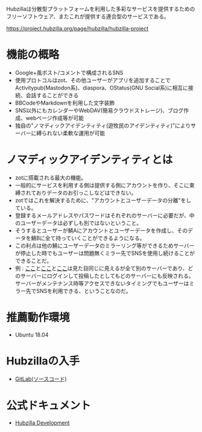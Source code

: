 <!-- TITLE: Hubzillaの基本情報 -->
<!-- SUBTITLE: Hubzillaの基本的な情報です -->


Hubzillaは分散型プラットフォームを利用した多彩なサービスを提供するためのフリーソフトウェア、またこれが提供する連合型のサービスである。

https://project.hubzilla.org/page/hubzilla/hubzilla-project

# 機能の概略
* Google+風ポスト/コメントで構成されるSNS
* 使用プロトコルはzot、その他ユーザーがアプリを追加することでActivitypub(Mastodon系)、diaspora、OStatus(GNU Social系)に相互に接続、会話することができる
* BBCodeやMarkdownを利用した文字装飾
* SNS以外にもカレンダーやWebDAV(簡易クラウドストレージ)、ブログ作成、webページ作成等が可能
* 独自の"ノマディックアイデンティティ(遊牧民のアイデンティティ)"によりサーバーに縛られない柔軟な運用が可能
# ノマディックアイデンティティとは
* zotに搭載される最大の機能。
* 一般的にサービスを利用する側は提供する側にアカウントを作り、そこに束縛されておりデータのお引っこしなどはできない。
* zotではこれを解決するために、"アカウントとユーザーデータの分離"をしている。
* 登録するメールアドレスやパスワードはそれぞれのサーバーに必要だが、中のユーザーデータは必ずしも別ではないということ。
* そうするとユーザーが鯖Aにアカウントとユーザーデータを作成し、そのデータを鯖Bに全て持っていくことができるようになる。
* この利点は他の鯖にユーザーデータのミラーリング等ができるためサーバーが停止した時でもユーザーは問題無くミラー先でSNSを使用し続けることができることだ。
* 例 : [ここ](https://plus.haruk.in/channnel/harukin)と[ここ](https://start.hubzilla.org/channel/harukin6323)と[ここ](https://gerzilla.de/channel/harukin)は見た目同じに見えるが全て別のサーバーであり、どのサーバーにログインして投稿したとしてもどのサーバーにも反映される。サーバーがメンテナンス時等アクセスできないタイミングでもユーザーはミラー先でSNSを利用できる、ということなのだ。
# 推薦動作環境

* Ubuntu 18.04

# Hubzillaの入手
* [GitLab(ソースコード)](https://framagit.org/hubzilla/core/)

# 公式ドキュメント
* [Hubzilla Development](https://project.hubzilla.org/page/hubzilla/hubzilla-project)
